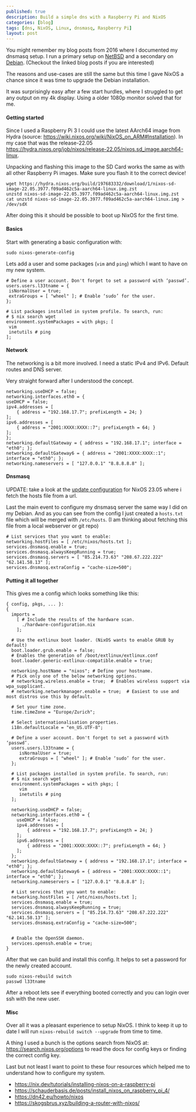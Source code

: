 ```yaml
---
published: true
description: Build a simple dns with a Raspberry Pi and NixOS
categories: [blog]
tags: [dns, NixOS, Linux, dnsmasq, Raspberry Pi]
layout: post
---
```


You might remember my blog posts from 2016 where I documented my dnsmasq setup.
I run a primary setup on [NetBSD](/blog/2016/07/10/Build-a-dns-server-on-NetBSD/) and a secondary on [Debian](/blog/2016/08/13/Build-a-dns-server-on-Debian/).
(Checkout the linked blog posts if you are interested)

The reasons and use-cases are still the same but this time I gave NixOS a chance since
it was time to upgrade the Debian installation.


It was surprisingly easy after a few start hurdles, where I struggled to get any output on my 4k display.
Using a older 1080p monitor solved that for me.


#### Getting started

Since I used a Raspberry Pi 3 I could use the latest AArch64 image from Hydra (source: <https://wiki.nixos.org/wiki/NixOS_on_ARM#Installation>).
In my case that was the release-22.05 <https://hydra.nixos.org/job/nixos/release-22.05/nixos.sd_image.aarch64-linux>.

Unpacking and flashing this image to the SD Card works the same as with all other Raspberry Pi images.
Make sure you flash it to the correct device!
```
wget https://hydra.nixos.org/build/197683332/download/1/nixos-sd-image-22.05.3977.f09ad462c5a-aarch64-linux.img.zst
unzstd nixos-sd-image-22.05.3977.f09ad462c5a-aarch64-linux.img.zst
cat unzstd nixos-sd-image-22.05.3977.f09ad462c5a-aarch64-linux.img > /dev/sdX
```

After doing this it should be possible to boot up NixOS for the first time.

#### Basics

Start with generating a basic configuration with:

```
sudo nixos-generate-config
```

Lets add a user and some packages (`vim` and `ping`) which I want to have on my new system.

```
# Define a user account. Don't forget to set a password with ‘passwd’.
users.users.l33tname = {
 isNormalUser = true;
 extraGroups = [ "wheel" ]; # Enable ‘sudo’ for the user.
};

# List packages installed in system profile. To search, run:
# $ nix search wget
environment.systemPackages = with pkgs; [
 vim
 inetutils # ping
];
```


#### Network

The networking is a bit more involved.
I need a static IPv4 and IPv6.
Default routes and DNS server.

Very straight forward after I understood the concept.

```
networking.useDHCP = false;
networking.interfaces.eth0 = {
useDHCP = false;
ipv4.addresses = [
    { address = "192.168.17.7"; prefixLength = 24; }
];
ipv6.addresses = [
    { address = "2001:XXXX:XXXX::7"; prefixLength = 64; }
];
};
networking.defaultGateway = { address = "192.168.17.1"; interface = "eth0"; };
networking.defaultGateway6 = { address = "2001:XXXX:XXXX::1"; interface = "eth0"; };
networking.nameservers = [ "127.0.0.1" "8.8.8.8.8" ];
```

#### Dnsmasq

UPDATE: take a look at the [update configuration](/blog/2023/06/18/dnsmasq-on-NixOS-2305/)
for NixOS 23.05 where i fetch the hosts file from a url.

Last the main event to configure my dnsmasq server the same way I did on my Debian.
And as you can see from the config I just created a `hosts.txt`
file which will be merged with `/etc/hosts`.
(I am thinking about fetching this file from a local webserver or git repo)

```
# List services that you want to enable:
networking.hostFiles = [ /etc/nixos/hosts.txt ];
services.dnsmasq.enable = true;
services.dnsmasq.alwaysKeepRunning = true;
services.dnsmasq.servers = [ "85.214.73.63" "208.67.222.222" "62.141.58.13" ];
services.dnsmasq.extraConfig = "cache-size=500";
```


#### Putting it all together

This gives me a config which looks something like this:

```
{ config, pkgs, ... }:
{
  imports =
    [ # Include the results of the hardware scan.
      ./hardware-configuration.nix
    ];

  # Use the extlinux boot loader. (NixOS wants to enable GRUB by default)
  boot.loader.grub.enable = false;
  # Enables the generation of /boot/extlinux/extlinux.conf
  boot.loader.generic-extlinux-compatible.enable = true;

  networking.hostName = "nixos"; # Define your hostname.
  # Pick only one of the below networking options.
  # networking.wireless.enable = true;  # Enables wireless support via wpa_supplicant.
  # networking.networkmanager.enable = true;  # Easiest to use and most distros use this by default.

  # Set your time zone.
  time.timeZone = "Europe/Zurich";

  # Select internationalisation properties.
  i18n.defaultLocale = "en_US.UTF-8";

  # Define a user account. Don't forget to set a password with ‘passwd’.
  users.users.l33tname = {
     isNormalUser = true;
     extraGroups = [ "wheel" ]; # Enable ‘sudo’ for the user.
  };

  # List packages installed in system profile. To search, run:
  # $ nix search wget
  environment.systemPackages = with pkgs; [
     vim
     inetutils # ping
  ];

  networking.useDHCP = false;
  networking.interfaces.eth0 = {
    useDHCP = false;
    ipv4.addresses = [
        { address = "192.168.17.7"; prefixLength = 24; }
    ];
    ipv6.addresses = [
        { address = "2001:XXXX:XXXX::7"; prefixLength = 64; }
    ];
  };
  networking.defaultGateway = { address = "192.168.17.1"; interface = "eth0"; };
  networking.defaultGateway6 = { address = "2001:XXXX:XXXX::1"; interface = "eth0"; };
  networking.nameservers = [ "127.0.0.1" "8.8.8.8" ];

  # List services that you want to enable:
  networking.hostFiles = [ /etc/nixos/hosts.txt ];
  services.dnsmasq.enable = true;
  services.dnsmasq.alwaysKeepRunning = true;
  services.dnsmasq.servers = [ "85.214.73.63" "208.67.222.222" "62.141.58.13" ];
  services.dnsmasq.extraConfig = "cache-size=500";


  # Enable the OpenSSH daemon.
  services.openssh.enable = true;
}
```

After that we can build and install this config.
It helps to set a password for the newly created account.

```
sudo nixos-rebuild switch
passwd l33tname
```

After a reboot lets see if everything booted correctly and
you can login over ssh with the new user.

#### Misc

Over all it was a pleasant experience to setup NixOS.
I think to keep it up to date I will run `nixos-rebuild switch --upgrade` from time to time.

A thing I used a bunch is the options search from NixOS at:
<https://search.nixos.org/options> to read the docs for config keys or
finding the correct config key.

Last but not least I want to point to these four resources which helped me to understand how to configure my system.

- <https://nix.dev/tutorials/installing-nixos-on-a-raspberry-pi>
- <https://schauderbasis.de/posts/install_nixos_on_raspberry_pi_4/>
- <https://dn42.eu/howto/nixos>
- <https://skogsbrus.xyz/building-a-router-with-nixos/>
